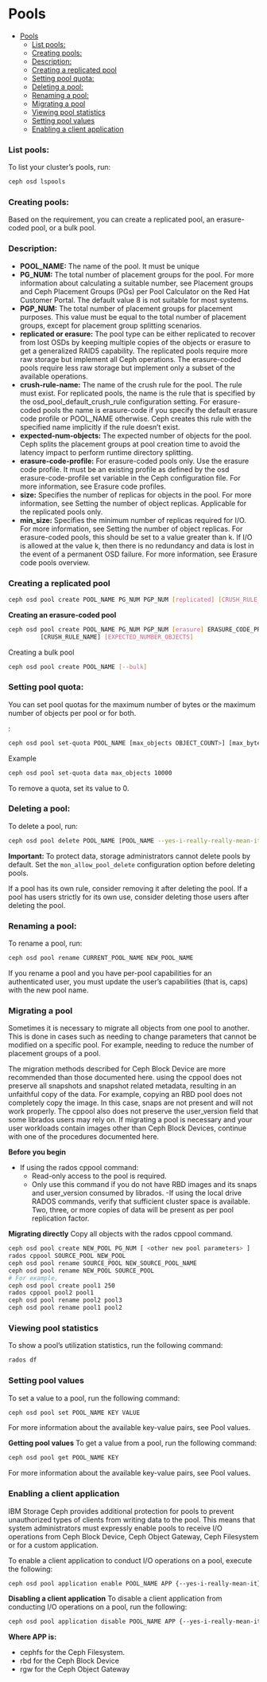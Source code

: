 # Pools
- [Pools](#pools)
    - [List pools:](#list-pools)
    - [Creating pools:](#creating-pools)
    - [Description:](#description)
    - [Creating a replicated pool](#creating-a-replicated-pool)
    - [Setting pool quota:](#setting-pool-quota)
    - [Deleting a pool:](#deleting-a-pool)
    - [Renaming a pool:](#renaming-a-pool)
    - [Migrating a pool](#migrating-a-pool)
    - [Viewing pool statistics](#viewing-pool-statistics)
    - [Setting pool values](#setting-pool-values)
    - [Enabling a client application](#enabling-a-client-application)

### List pools:
To list your cluster’s pools, run:
```bash
ceph osd lspools
```

### Creating pools:
Based on the requirement, you can create a replicated pool, an erasure-coded pool, or a bulk pool.

### Description:
  - **POOL_NAME:** The name of the pool. It must be unique
  - **PG_NUM:** The total number of placement groups for the pool. For more information about calculating a suitable number, see Placement groups and Ceph Placement Groups (PGs) per Pool Calculator on the Red Hat Customer Portal. The default value 8 is not suitable for most systems.
  - **PGP_NUM:** The total number of placement groups for placement purposes. This value must be equal to the total number of placement groups, except for placement group splitting scenarios.
  - **replicated or erasure:** The pool type can be either replicated to recover from lost OSDs by keeping multiple copies of the objects or erasure to get a generalized RAID5 capability. The replicated pools require more raw storage but implement all Ceph operations. The erasure-coded pools require less raw storage but implement only a subset of the available operations.
  - **crush-rule-name:** The name of the crush rule for the pool. The rule must exist. For replicated pools, the name is the rule that is specified by the osd_pool_default_crush_rule configuration setting. For erasure-coded pools the name is erasure-code if you specify the default erasure code profile or POOL_NAME otherwise. Ceph creates this rule with the specified name implicitly if the rule doesn’t exist.
  - **expected-num-objects:** The expected number of objects for the pool. Ceph splits the placement groups at pool creation time to avoid the latency impact to perform runtime directory splitting.
  - **erasure-code-profile:** For erasure-coded pools only. Use the erasure code profile. It must be an existing profile as defined by the osd erasure-code-profile set variable in the Ceph configuration file. For more information, see Erasure code profiles.
  - **size:** Specifies the number of replicas for objects in the pool. For more information, see Setting the number of object replicas. Applicable for the replicated pools only.
  - **min_size:** Specifies the minimum number of replicas required for I/O. For more information, see Setting the number of object replicas. For erasure-coded pools, this should be set to a value greater than k. If I/O is allowed at the value k, then there is no redundancy and data is lost in the event of a permanent OSD failure. For more information, see Erasure code pools overview.

### Creating a replicated pool
```bash
ceph osd pool create POOL_NAME PG_NUM PGP_NUM [replicated] [CRUSH_RULE_NAME] [EXPECTED_NUMBER_OBJECTS]
```

**Creating an erasure-coded pool**
```bash
ceph osd pool create POOL_NAME PG_NUM PGP_NUM [erasure] ERASURE_CODE_PROFILE
         [CRUSH_RULE_NAME] [EXPECTED_NUMBER_OBJECTS]
```

Creating a bulk pool
```bash
ceph osd pool create POOL_NAME [--bulk]
```

### Setting pool quota:
You can set pool quotas for the maximum number of bytes or the maximum number of objects per pool or for both.

:
```bash
ceph osd pool set-quota POOL_NAME [max_objects OBJECT_COUNT>] [max_bytes BYTES]
```
Example
```bash
ceph osd pool set-quota data max_objects 10000
```
To remove a quota, set its value to 0.

### Deleting a pool:
To delete a pool, run:


```bash
ceph osd pool delete POOL_NAME [POOL_NAME --yes-i-really-really-mean-it]
```
**Important:** To protect data, storage administrators cannot delete pools by default. Set the `mon_allow_pool_delete` configuration option before deleting pools.

If a pool has its own rule, consider removing it after deleting the pool. If a pool has users strictly for its own use, consider deleting those users after deleting the pool.

### Renaming a pool:
To rename a pool, run:

```bash
ceph osd pool rename CURRENT_POOL_NAME NEW_POOL_NAME
```
If you rename a pool and you have per-pool capabilities for an authenticated user, you must update the user’s capabilities (that is, caps) with the new pool name.

### Migrating a pool
Sometimes it is necessary to migrate all objects from one pool to another. This is done in cases such as needing to change parameters that cannot be modified on a specific pool. For example, needing to reduce the number of placement groups of a pool.

The migration methods described for Ceph Block Device are more recommended than those documented here. using the cppool does not preserve all snapshots and snapshot related metadata, resulting in an unfaithful copy of the data. For example, copying an RBD pool does not completely copy the image. In this case, snaps are not present and will not work properly. The cppool also does not preserve the user_version field that some librados users may rely on.
If migrating a pool is necessary and your user workloads contain images other than Ceph Block Devices, continue with one of the procedures documented here.

**Before you begin**
  - If using the rados cppool command:
    - Read-only access to the pool is required.
    - Only use this command if you do not have RBD images and its snaps and user_version consumed by librados.
  -If using the local drive RADOS commands, verify that sufficient cluster space is available. Two, three, or more copies of data will be present as per pool replication factor.

**Migrating directly**
Copy all objects with the rados cppool command.
```bash
ceph osd pool create NEW_POOL PG_NUM [ <other new pool parameters> ]
rados cppool SOURCE_POOL NEW_POOL
ceph osd pool rename SOURCE_POOL NEW_SOURCE_POOL_NAME
ceph osd pool rename NEW_POOL SOURCE_POOL
# For example,
ceph osd pool create pool1 250
rados cppool pool2 pool1
ceph osd pool rename pool2 pool3
ceph osd pool rename pool1 pool2
```

### Viewing pool statistics
To show a pool’s utilization statistics, run the following command:

```bash
rados df
```

### Setting pool values
To set a value to a pool, run the following command:
```bash
ceph osd pool set POOL_NAME KEY VALUE
```
For more information about the available key-value pairs, see Pool values.

**Getting pool values**
To get a value from a pool, run the following command:
```bash
ceph osd pool get POOL_NAME KEY
```
For more information about the available key-value pairs, see Pool values.

### Enabling a client application
IBM Storage Ceph provides additional protection for pools to prevent unauthorized types of clients from writing data to the pool. This means that system administrators must expressly enable pools to receive I/O operations from Ceph Block Device, Ceph Object Gateway, Ceph Filesystem or for a custom application.

To enable a client application to conduct I/O operations on a pool, execute the following:

```bash
ceph osd pool application enable POOL_NAME APP {--yes-i-really-mean-it}
```

**Disabling a client application**
To disable a client application from conducting I/O operations on a pool, run the following:
```bash
ceph osd pool application disable POOL_NAME APP {--yes-i-really-mean-it}
```

**Where APP is:**
  - cephfs for the Ceph Filesystem.
  - rbd for the Ceph Block Device
  - rgw for the Ceph Object Gateway